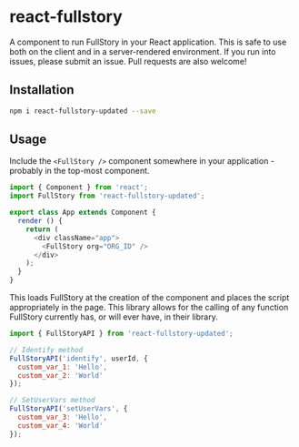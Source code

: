 # react-fullstory
A component to run FullStory in your React application. This is safe to use both on the client and in a server-rendered environment. If you run into issues, please submit an issue. Pull requests are also welcome!

## Installation
```bash
npm i react-fullstory-updated --save
```

## Usage
Include the `<FullStory />` component somewhere in your application - probably in the top-most component.

```js
import { Component } from 'react';
import FullStory from 'react-fullstory-updated';

export class App extends Component {
  render () {
    return (
      <div className="app">
        <FullStory org="ORG_ID" />
      </div>
    );
  }
}
```

This loads FullStory at the creation of the component and places the script appropriately in the page. This library allows for the calling of any function FullStory currently has, or will ever have, in their library.

```js
import { FullStoryAPI } from 'react-fullstory-updated';

// Identify method
FullStoryAPI('identify', userId, {
  custom_var_1: 'Hello',
  custom_var_2: 'World'
});

// SetUserVars method
FullStoryAPI('setUserVars', {
  custom_var_3: 'Hello',
  custom_var_4: 'World'
});

```
